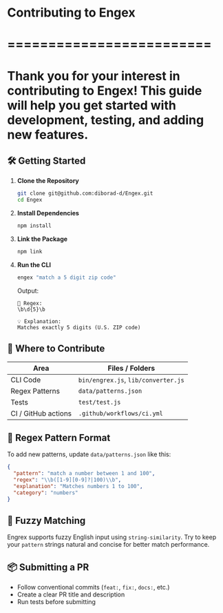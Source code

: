 # Contributing to Engex

# =========================

# Thank you for your interest in contributing to Engex! This guide will help you get started with development, testing, and adding new features.

## 🛠️ Getting Started

1. **Clone the Repository**

   ```bash
   git clone git@github.com:diborad-d/Engex.git
   cd Engex
   ```

2. **Install Dependencies**

   ```bash
   npm install
   ```

3. **Link the Package**

   ```bash
   npm link
   ```

4. **Run the CLI**

   ```bash
   engex "match a 5 digit zip code"
   ```

   Output:

   ```
   🧪 Regex:
   \b\d{5}\b

   💡 Explanation:
   Matches exactly 5 digits (U.S. ZIP code)
   ```

## 📁 Where to Contribute

| Area                | Files / Folders                     |
| ------------------- | ----------------------------------- |
| CLI Code            | `bin/engrex.js`, `lib/converter.js` |
| Regex Patterns      | `data/patterns.json`                |
| Tests               | `test/test.js`                      |
| CI / GitHub actions | `.github/workflows/ci.yml`          |

## 📐 Regex Pattern Format

To add new patterns, update `data/patterns.json` like this:

```json
{
  "pattern": "match a number between 1 and 100",
  "regex": "\\b([1-9][0-9]?|100)\\b",
  "explanation": "Matches numbers 1 to 100",
  "category": "numbers"
}
```

## 🤖 Fuzzy Matching

Engrex supports fuzzy English input using `string-similarity`. Try to keep your `pattern` strings natural and concise for better match performance.

## 📦 Submitting a PR

- Follow conventional commits (`feat:`, `fix:`, `docs:`, etc.)
- Create a clear PR title and description
- Run tests before submitting
